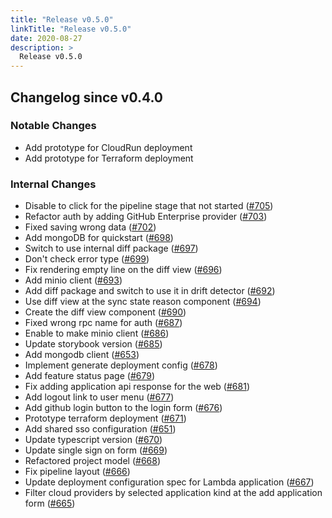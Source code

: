 ```yaml
---
title: "Release v0.5.0"
linkTitle: "Release v0.5.0"
date: 2020-08-27
description: >
  Release v0.5.0
---
```


## Changelog since v0.4.0

### Notable Changes

* Add prototype for CloudRun deployment
* Add prototype for Terraform deployment

### Internal Changes
* Disable to click for the pipeline stage that not started ([#705](https://github.com/pipe-cd/pipe/pull/705))
* Refactor auth by adding GitHub Enterprise provider ([#703](https://github.com/pipe-cd/pipe/pull/703))
* Fixed saving wrong data ([#702](https://github.com/pipe-cd/pipe/pull/702))
* Add mongoDB for quickstart ([#698](https://github.com/pipe-cd/pipe/pull/698))
* Switch to use internal diff package ([#697](https://github.com/pipe-cd/pipe/pull/697))
* Don't check error type ([#699](https://github.com/pipe-cd/pipe/pull/699))
* Fix rendering empty line on the diff view ([#696](https://github.com/pipe-cd/pipe/pull/696))
* Add minio client ([#693](https://github.com/pipe-cd/pipe/pull/693))
* Add diff package and switch to use it in drift detector ([#692](https://github.com/pipe-cd/pipe/pull/692))
* Use diff view at the sync state reason component ([#694](https://github.com/pipe-cd/pipe/pull/694))
* Create the diff view component ([#690](https://github.com/pipe-cd/pipe/pull/690))
* Fixed wrong rpc name for auth ([#687](https://github.com/pipe-cd/pipe/pull/687))
* Enable to make minio client ([#686](https://github.com/pipe-cd/pipe/pull/686))
* Update storybook version ([#685](https://github.com/pipe-cd/pipe/pull/685))
* Add mongodb client ([#653](https://github.com/pipe-cd/pipe/pull/653))
* Implement generate deployment config ([#678](https://github.com/pipe-cd/pipe/pull/678))
* Add feature status page ([#679](https://github.com/pipe-cd/pipe/pull/679))
* Fix adding application api response for the web ([#681](https://github.com/pipe-cd/pipe/pull/681))
* Add logout link to user menu ([#677](https://github.com/pipe-cd/pipe/pull/677))
* Add github login button to the login form ([#676](https://github.com/pipe-cd/pipe/pull/676))
* Prototype terraform deployment ([#671](https://github.com/pipe-cd/pipe/pull/671))
* Add shared sso configuration ([#651](https://github.com/pipe-cd/pipe/pull/651))
* Update typescript version ([#670](https://github.com/pipe-cd/pipe/pull/670))
* Update single sign on form ([#669](https://github.com/pipe-cd/pipe/pull/669))
* Refactored project model ([#668](https://github.com/pipe-cd/pipe/pull/668))
* Fix pipeline layout ([#666](https://github.com/pipe-cd/pipe/pull/666))
* Update deployment configuration spec for Lambda application ([#667](https://github.com/pipe-cd/pipe/pull/667))
* Filter cloud providers by selected application kind at the add application form ([#665](https://github.com/pipe-cd/pipe/pull/665))
